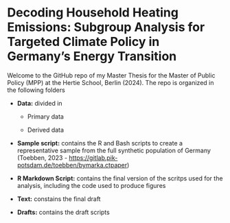 # Decoding Household Heating Emissions: Subgroup Analysis for Targeted Climate Policy in Germany’s Energy Transition

Welcome to the GitHub repo of my Master Thesis for the Master of Public Policy (MPP) at the Hertie School, Berlin (2024).
The repo is organized in the following folders

- **Data:** divided in  
  
  - Primary data
   
  - Derived data
    
- **Sample script:** contains the R and Bash scripts to create a representative sample from the full synthetic population of Germany (Toebben, 2023 - https://gitlab.pik-potsdam.de/toebben/bymarka.ctpaper)
  
- **R Markdown Script:** contains the final version of the scritps used for the analysis, including the code used to produce figures

- **Text:** constains the final draft

- **Drafts:** contains the draft scripts
